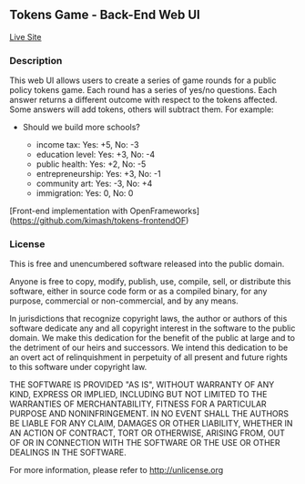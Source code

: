 ## Tokens Game - Back-End Web UI

[Live Site](http://tokensgame-web-ui.herokuapp.com/)


### Description

This web UI allows users to create a series of game rounds for a public policy tokens game. Each round has a series of yes/no questions. Each answer returns a different outcome with respect to the tokens affected. Some answers will add tokens, others will subtract them. For example:

* Should we build more schools?

	- income tax: Yes: +5, No: -3 
	- education level: Yes: +3, No: -4 
    - public health: Yes: +2, No: -5 
    - entrepreneurship: Yes: +3, No: -1 
    - community art: Yes: -3, No: +4 
    - immigration: Yes: 0, No: 0
    
[Front-end implementation with OpenFrameworks] (https://github.com/kimash/tokens-frontendOF)

### License

This is free and unencumbered software released into the public domain.

Anyone is free to copy, modify, publish, use, compile, sell, or
distribute this software, either in source code form or as a compiled
binary, for any purpose, commercial or non-commercial, and by any
means.

In jurisdictions that recognize copyright laws, the author or authors
of this software dedicate any and all copyright interest in the
software to the public domain. We make this dedication for the benefit
of the public at large and to the detriment of our heirs and
successors. We intend this dedication to be an overt act of
relinquishment in perpetuity of all present and future rights to this
software under copyright law.

THE SOFTWARE IS PROVIDED "AS IS", WITHOUT WARRANTY OF ANY KIND,
EXPRESS OR IMPLIED, INCLUDING BUT NOT LIMITED TO THE WARRANTIES OF
MERCHANTABILITY, FITNESS FOR A PARTICULAR PURPOSE AND NONINFRINGEMENT.
IN NO EVENT SHALL THE AUTHORS BE LIABLE FOR ANY CLAIM, DAMAGES OR
OTHER LIABILITY, WHETHER IN AN ACTION OF CONTRACT, TORT OR OTHERWISE,
ARISING FROM, OUT OF OR IN CONNECTION WITH THE SOFTWARE OR THE USE OR
OTHER DEALINGS IN THE SOFTWARE.

For more information, please refer to <http://unlicense.org>